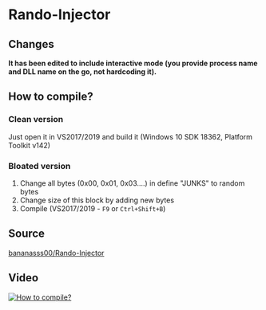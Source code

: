 # Rando-Injector

## Changes
**It has been edited to include interactive mode (you provide process name and DLL name on the go, not hardcoding it).**  

## How to compile?
### Clean version
Just open it in VS2017/2019 and build it (Windows 10 SDK 18362, Platform Toolkit v142)

### Bloated version
1) Change all bytes (0x00, 0x01, 0x03....) in define "JUNKS" to random bytes
2) Change size of this block by adding new bytes
3) Compile (VS2017/2019 - `F9` or `Ctrl+Shift+B`)

## Source
[bananasss00/Rando-Injector](https://github.com/bananasss00/Rando-Injector)

## Video
[![How to compile?](https://img.youtube.com/vi/bA3CcQ4p1QQ/0.jpg)](https://www.youtube.com/watch?v=bA3CcQ4p1QQ)
